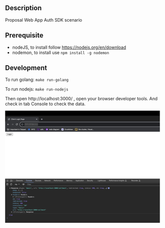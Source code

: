 ## Description

Proposal Web App Auth SDK scenario

## Prerequisite

- nodeJS, to install follow https://nodejs.org/en/download
- nodemon, to install use `npm install -g nodemon`

## Development

To run golang: `make run-golang`

To run nodejs: `make run-nodejs`

Then open http://localhost:3000/ , open your browser developer tools. And check in tab Console to check the data. 

<img src="images/view-login.png" />